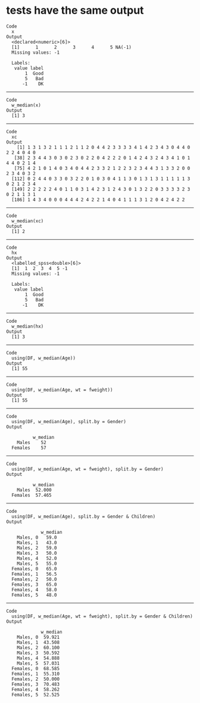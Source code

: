 # tests have the same output

    Code
      x
    Output
      <declared<numeric>[6]>
      [1]      1      2      3      4      5 NA(-1)
      Missing values: -1
      
      Labels:
       value label
           1  Good
           5   Bad
          -1    DK

---

    Code
      w_median(x)
    Output
      [1] 3

---

    Code
      xc
    Output
        [1] 1 3 1 3 2 1 1 1 2 1 1 2 0 4 4 2 3 3 3 3 4 1 4 2 3 4 3 0 4 4 0 2 2 4 0 4 0
       [38] 2 3 4 4 3 0 3 0 2 3 0 2 2 0 4 2 2 2 0 1 4 2 4 3 2 4 3 4 1 0 1 4 4 0 2 1 4
       [75] 4 2 1 0 1 4 0 3 4 0 4 4 2 3 3 2 1 2 2 3 2 3 4 4 3 1 3 3 2 0 0 2 3 4 0 3 2
      [112] 0 2 4 4 0 3 3 0 3 2 2 0 1 0 3 0 4 1 1 3 0 1 3 1 3 1 1 1 1 1 3 0 2 1 2 3 4
      [149] 2 2 2 2 2 4 0 1 1 0 3 1 4 2 3 1 2 4 3 0 1 3 2 2 0 3 3 3 3 2 3 0 2 1 1 3 1
      [186] 1 4 3 4 0 0 0 4 4 4 2 4 2 2 1 4 0 4 1 1 1 3 1 2 0 4 2 4 2 2

---

    Code
      w_median(xc)
    Output
      [1] 2

---

    Code
      hx
    Output
      <labelled_spss<double>[6]>
      [1]  1  2  3  4  5 -1
      Missing values: -1
      
      Labels:
       value label
           1  Good
           5   Bad
          -1    DK

---

    Code
      w_median(hx)
    Output
      [1] 3

---

    Code
      using(DF, w_median(Age))
    Output
      [1] 55

---

    Code
      using(DF, w_median(Age, wt = fweight))
    Output
      [1] 55

---

    Code
      using(DF, w_median(Age), split.by = Gender)
    Output
      
              w_median
        Males    52   
      Females    57   
      

---

    Code
      using(DF, w_median(Age, wt = fweight), split.by = Gender)
    Output
      
              w_median
        Males  52.000 
      Females  57.465 
      

---

    Code
      using(DF, w_median(Age), split.by = Gender & Children)
    Output
      
                 w_median
        Males, 0   59.0  
        Males, 1   43.0  
        Males, 2   59.0  
        Males, 3   50.0  
        Males, 4   52.0  
        Males, 5   55.0  
      Females, 0   65.0  
      Females, 1   56.5  
      Females, 2   50.0  
      Females, 3   65.0  
      Females, 4   58.0  
      Females, 5   48.0  
      

---

    Code
      using(DF, w_median(Age, wt = fweight), split.by = Gender & Children)
    Output
      
                 w_median
        Males, 0  59.921 
        Males, 1  43.508 
        Males, 2  60.100 
        Males, 3  50.592 
        Males, 4  54.888 
        Males, 5  57.031 
      Females, 0  68.585 
      Females, 1  55.310 
      Females, 2  50.000 
      Females, 3  70.483 
      Females, 4  58.262 
      Females, 5  52.525 
      

